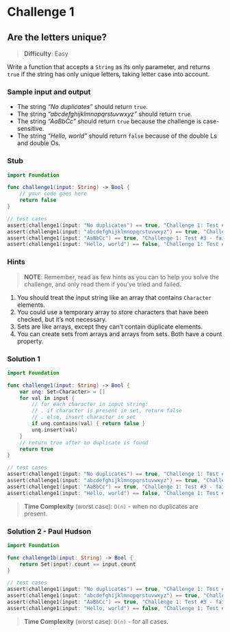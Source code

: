 # Challenge 1

## Are the letters unique?

> **Difficulty**: Easy

Write a function that accepts a `String` as its only parameter, and returns `true` if the string has only unique letters, taking letter case into account.

### Sample input and output

- The string *“No duplicates”* should return `true`.
- The string *“abcdefghijklmnopqrstuvwxyz”* should return `true`.
- The string *“AaBbCc”* should return `true` because the challenge is case-sensitive.
- The string *“Hello, world”* should return `false` because of the double Ls and double Os.

### Stub

``` swift
import Foundation

func challenge1(input: String) -> Bool { 
    // your code goes here
    return false
}

// test cases
assert(challenge1(input: "No duplicates") == true, "Challenge 1: Test #1 - failed")
assert(challenge1(input: "abcdefghijklmnopqrstuvwxyz") == true, "Challenge 1: Test #2 - failed")
assert(challenge1(input: "AaBbCc") == true, "Challenge 1: Test #3 - failed")
assert(challenge1(input: "Hello, world") == false, "Challenge 1: Test #4 - failed")
```

### Hints

> **NOTE**: Remember, read as few hints as you can to help you solve the challenge, and only read them if you’ve tried and failed.

1. You should treat the input string like an array that contains `Character` elements.
2. You could use a temporary array to store characters that have been checked, but it’s not necessary.
3. Sets are like arrays, except they can’t contain duplicate elements.
4. You can create sets from arrays and arrays from sets. Both have a count property.

### Solution 1

``` swift
import Foundation

func challenge1(input: String) -> Bool { 
    var unq: Set<Character> = []
    for val in input { 
        // for each character in input string:
        // . if character is present in set, return false
        // . else, insert character in set
        if unq.contains(val) { return false }
        unq.insert(val)
    }
    // return true after no duplicate is found
    return true
}

// test cases
assert(challenge1(input: "No duplicates") == true, "Challenge 1: Test #1 - failed")
assert(challenge1(input: "abcdefghijklmnopqrstuvwxyz") == true, "Challenge 1: Test #2 - failed")
assert(challenge1(input: "AaBbCc") == true, "Challenge 1: Test #3 - failed")
assert(challenge1(input: "Hello, world") == false, "Challenge 1: Test #4 - failed")
```

> **Time Complexity** (worst case): `O(n)` - when no duplicates are present.

### Solution 2 - Paul Hudson

``` swift
import Foundation

func challenge1b(input: String) -> Bool {
    return Set(input).count == input.count
}

// test cases
assert(challenge1(input: "No duplicates") == true, "Challenge 1: Test #1 - failed")
assert(challenge1(input: "abcdefghijklmnopqrstuvwxyz") == true, "Challenge 1: Test #2 - failed")
assert(challenge1(input: "AaBbCc") == true, "Challenge 1: Test #3 - failed")
assert(challenge1(input: "Hello, world") == false, "Challenge 1: Test #4 - failed")
```

> **Time Complexity** (worst case): `O(n)` - for all cases.
